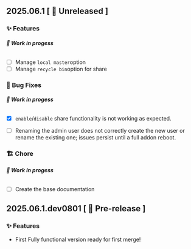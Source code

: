 ## 2025.06.1 [ 🚧 Unreleased ]

###  ✨ Features
###### __🚧 Work in progess__
- [ ] Manage `local master`option
- [ ] Manage `recycle bin`option for share

###  🐛 Bug Fixes
###### __🚧 Work in progess__
- [X] `enable`/`disable` share functionality is not working as expected.
- [ ] Renaming the admin user does not correctly create the new user or rename the existing one; issues persist until a full addon reboot.

 
### 🏗 Chore
###### __🚧 Work in progess__
- [ ] Create the base documentation



## 2025.06.1.dev0801 [ 🧪 Pre-release ]

###  ✨ Features
- First Fully functional version ready for first merge!
